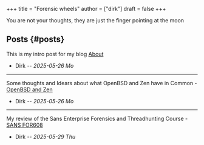 +++
title = "Forensic wheels"
author = ["dirk"]
draft = false
+++

<div class="verse">

You are not your thoughts, they are just the finger pointing at the moon<br />

</div>


## Posts {#posts}

This is my intro post for my blog [About](about)

-   Dirk -- _2025-05-26 Mo_

---

Some thoughts and Idears about what OpenBSD and Zen
have in Common - [OpenBSD and Zen](openbsdzen)

-   Dirk -- _2025-05-26 Mo_

---

My review of the Sans Enterprise Forensics and Threadhunting Course - [SANS FOR608](sans_for608)

-   Dirk -- _2025-05-29 Thu_
